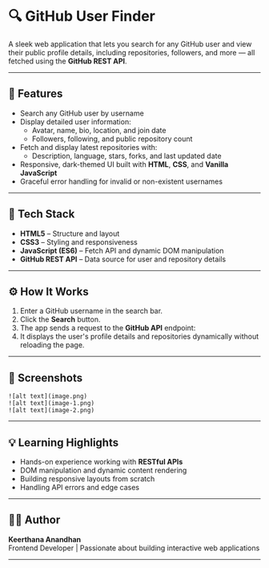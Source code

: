# 🔍 GitHub User Finder

A sleek web application that lets you search for any GitHub user and view their public profile details, including repositories, followers, and more — all fetched using the **GitHub REST API**.

---

## 🚀 Features

- Search any GitHub user by username  
- Display detailed user information:
  - Avatar, name, bio, location, and join date  
  - Followers, following, and public repository count  
- Fetch and display latest repositories with:
  - Description, language, stars, forks, and last updated date  
- Responsive, dark-themed UI built with **HTML**, **CSS**, and **Vanilla JavaScript**  
- Graceful error handling for invalid or non-existent usernames  

---

## 🧩 Tech Stack

- **HTML5** – Structure and layout  
- **CSS3** – Styling and responsiveness  
- **JavaScript (ES6)** – Fetch API and dynamic DOM manipulation  
- **GitHub REST API** – Data source for user and repository details  

---

## ⚙️ How It Works

1. Enter a GitHub username in the search bar.  
2. Click the **Search** button.  
3. The app sends a request to the **GitHub API** endpoint:  
4. It displays the user's profile details and repositories dynamically without reloading the page.  

---

## 📸 Screenshots

    ![alt text](image.png)
    ![alt text](image-1.png)
    ![alt text](image-2.png)

---

## 💡 Learning Highlights

- Hands-on experience working with **RESTful APIs**  
- DOM manipulation and dynamic content rendering  
- Building responsive layouts from scratch  
- Handling API errors and edge cases  

---

## 🧑‍💻 Author

**Keerthana Anandhan**  
Frontend Developer | Passionate about building interactive web applications  

---

